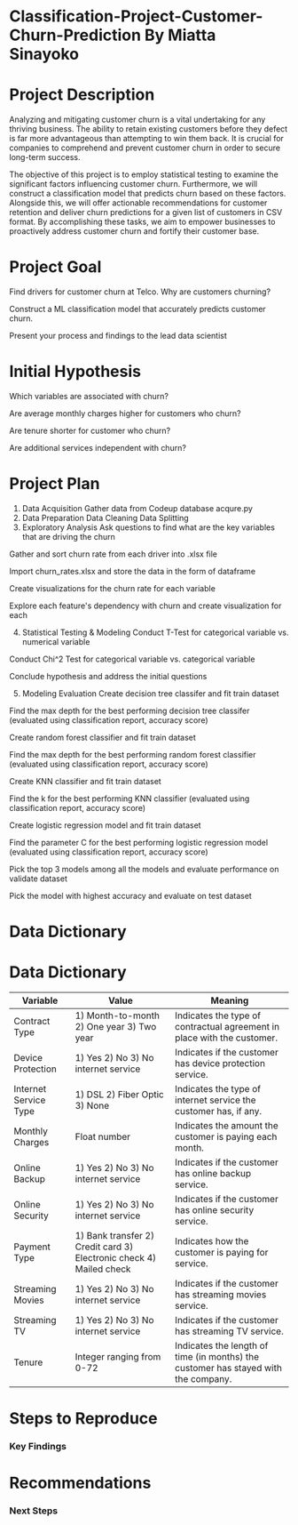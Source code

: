# Classification-Project-Customer-Churn-Prediction By Miatta Sinayoko

# Project Description

 Analyzing and mitigating customer churn is a vital undertaking for any thriving business. The ability to retain existing customers before they defect is far more advantageous than attempting to win them back. It is crucial for companies to comprehend and prevent customer churn in order to secure long-term success.

The objective of this project is to employ statistical testing to examine the significant factors influencing customer churn. Furthermore, we will construct a classification model that predicts churn based on these factors. Alongside this, we will offer actionable recommendations for customer retention and deliver churn predictions for a given list of customers in CSV format. By accomplishing these tasks, we aim to empower businesses to proactively address customer churn and fortify their customer base.

# Project Goal
Find drivers for customer churn at Telco. Why are customers churning?

Construct a ML classification model that accurately predicts customer churn.

Present your process and findings to the lead data scientist



# Initial Hypothesis
Which variables are associated with churn?

Are average monthly charges higher for customers who churn?

Are tenure shorter for customer who churn?

Are additional services independent with churn?

# Project Plan 
1. Data Acquisition
Gather data from Codeup database
acqure.py
2. Data Preparation
Data Cleaning
Data Splitting
3. Exploratory Analysis
Ask questions to find what are the key variables that are driving the churn

Gather and sort churn rate from each driver into .xlsx file

Import churn_rates.xlsx and store the data in the form of dataframe

Create visualizations for the churn rate for each variable

Explore each feature's dependency with churn and create visualization for each

4. Statistical Testing & Modeling
Conduct T-Test for categorical variable vs. numerical variable

Conduct Chi^2 Test for categorical variable vs. categorical variable

Conclude hypothesis and address the initial questions

5. Modeling Evaluation
Create decision tree classifer and fit train dataset

Find the max depth for the best performing decision tree classifer (evaluated using classification report, accuracy score)

Create random forest classifier and fit train dataset

Find the max depth for the best performing random forest classifier (evaluated using classification report, accuracy score)

Create KNN classifier and fit train dataset

Find the k for the best performing KNN classifier (evaluated using classification report, accuracy score)

Create logistic regression model and fit train dataset

Find the parameter C for the best performing logistic regression model (evaluated using classification report, accuracy score)

Pick the top 3 models among all the models and evaluate performance on validate dataset

Pick the model with highest accuracy and evaluate on test dataset


# Data Dictionary
# Data Dictionary

| Variable | Value | Meaning |
|---|---|---|
| Contract Type | 1) Month-to-month 2) One year 3) Two year | Indicates the type of contractual agreement in place with the customer. |
| Device Protection | 1) Yes 2) No 3) No internet service | Indicates if the customer has device protection service. |
| Internet Service Type | 1) DSL 2) Fiber Optic 3) None | Indicates the type of internet service the customer has, if any. |
| Monthly Charges | Float number | Indicates the amount the customer is paying each month. |
| Online Backup | 1) Yes 2) No 3) No internet service | Indicates if the customer has online backup service. |
| Online Security | 1) Yes 2) No 3) No internet service | Indicates if the customer has online security service. |
| Payment Type | 1) Bank transfer 2) Credit card 3) Electronic check 4) Mailed check | Indicates how the customer is paying for service. |
| Streaming Movies | 1) Yes 2) No 3) No internet service | Indicates if the customer has streaming movies service. |
| Streaming TV | 1) Yes 2) No 3) No internet service | Indicates if the customer has streaming TV service. |
| Tenure | Integer ranging from 0-72 | Indicates the length of time (in months) the customer has stayed with the company. |



# Steps to Reproduce
 
 
### Key Findings


# Recommendations


### Next Steps
